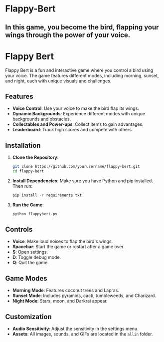 # Flappy-Bert
 In this game, you become the bird, flapping your wings through the power of your voice.
----------------------------------------------------------------------------------------

# Flappy Bert

Flappy Bert is a fun and interactive game where you control a bird using your voice. The game features different modes, including morning, sunset, and night, each with unique visuals and challenges.

## Features

- **Voice Control**: Use your voice to make the bird flap its wings.
- **Dynamic Backgrounds**: Experience different modes with unique backgrounds and obstacles.
- **Collectables and Power-ups**: Collect items to gain advantages.
- **Leaderboard**: Track high scores and compete with others.

## Installation

1. **Clone the Repository**:
   ```bash
   git clone https://github.com/yourusername/flappy-bert.git
   cd flappy-bert
   ```

2. **Install Dependencies**:
   Make sure you have Python and pip installed. Then run:
   ```bash
   pip install -r requirements.txt
   ```

3. **Run the Game**:
   ```bash
   python flappybert.py
   ```

## Controls

- **Voice**: Make loud noises to flap the bird's wings.
- **Spacebar**: Start the game or restart after a game over.
- **S**: Open settings.
- **D**: Toggle debug mode.
- **Q**: Quit the game.

## Game Modes

- **Morning Mode**: Features coconut trees and Lapras.
- **Sunset Mode**: Includes pyramids, cacti, tumbleweeds, and Charizard.
- **Night Mode**: Stars, moon, and Darkrai appear.

## Customization

- **Audio Sensitivity**: Adjust the sensitivity in the settings menu.
- **Assets**: All images, sounds, and GIFs are located in the `allin` folder.
